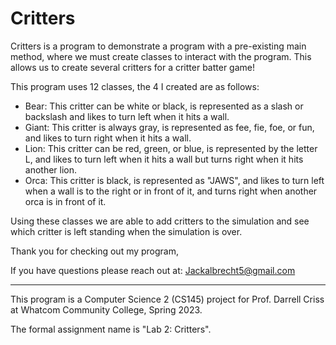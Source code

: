 # Critters
Critters is a program to demonstrate a program with a pre-existing main method, where we must create classes to interact with the program. This allows us to create several critters for a critter batter game!

This program uses 12 classes, the 4 I created are as follows:
- Bear: This critter can be white or black, is represented as a slash or backslash and likes to turn left when it hits a wall.
- Giant: This critter is always gray, is represented as fee, fie, foe, or fun, and likes to turn right when it hits a wall.
- Lion: This critter can be red, green, or blue, is represented by the letter L, and likes to turn left when it hits a wall but turns right when it hits another lion.
- Orca: This critter is black, is represented as "JAWS", and likes to turn left when a wall is to the right or in front of it, and turns right when another orca is in front of it.

Using these classes we are able to add critters to the simulation and see which critter is left standing when the simulation is over.

Thank you for checking out my program, 

If you have questions please reach out at: Jackalbrecht5@gmail.com

---------------------------------------------------------------------------------------------------------------------------------
This program is a Computer Science 2 (CS145) project for Prof. Darrell Criss at Whatcom Community College, Spring 2023.

The formal assignment name is "Lab 2: Critters".
